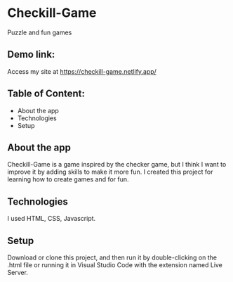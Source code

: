 # Checkill-Game
Puzzle and fun games

## Demo link:
Access my site at https://checkill-game.netlify.app/

## Table of Content:
 - About the app
 - Technologies
 - Setup

## About the app
Checkill-Game is a game inspired by the checker game, but I think I want to improve it by adding skills to make it more fun. I created this project for learning how to create games and for fun.

## Technologies
I used HTML, CSS, Javascript.

## Setup
Download or clone this project, and then run it by double-clicking on the .html file or running it in Visual Studio Code with the extension named Live Server.
